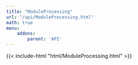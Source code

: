 ```yaml
---
title: "ModuleProcessing"
url: "/api/ModuleProcessing.html"
math: true
menu:
    addons:
        parent: 'API'
---
```


{{< include-html "html/ModuleProcessing.html" >}}
